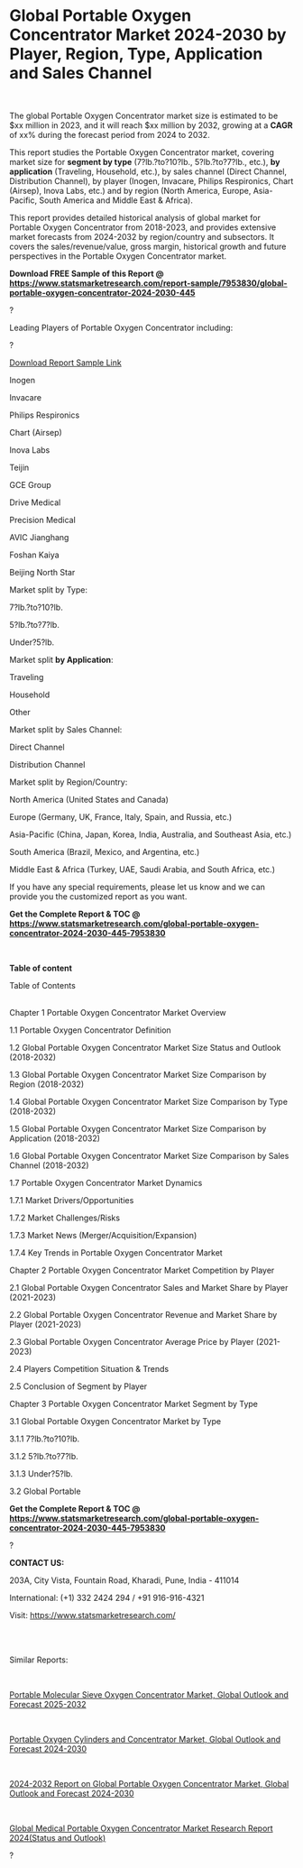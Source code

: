 <h1>Global Portable Oxygen Concentrator Market 2024-2030 by Player, Region, Type, Application and Sales Channel</h1><br/><p>The global Portable Oxygen Concentrator market size is estimated to be $xx million in 2023, and it will reach $xx million by 2032, growing at a <strong>CAGR</strong> of xx% during the forecast period from 2024 to 2032.</p>
 
 
 
 <p>This report studies the Portable Oxygen Concentrator market, covering market size for <strong>segment by type</strong> (7?lb.?to?10?lb., 5?lb.?to?7?lb., etc.), <strong>by application</strong> (Traveling, Household, etc.), by sales channel (Direct Channel, Distribution Channel), by player (Inogen, Invacare, Philips Respironics, Chart (Airsep), Inova Labs, etc.) and by region (North America, Europe, Asia-Pacific, South America and Middle East & Africa).</p>
 
 
 
 <p>This report provides detailed historical analysis of global market for Portable Oxygen Concentrator from 2018-2023, and provides extensive market forecasts from 2024-2032 by region/country and subsectors. It covers the sales/revenue/value, gross margin, historical growth and future perspectives in the Portable Oxygen Concentrator market.</p>
 
 
 
 <div><b>Download FREE Sample of this Report @ <a href="https://www.statsmarketresearch.com/download-free-sample/7953830/global-portable-oxygen-concentrator-2024-2030-445">https://www.statsmarketresearch.com/report-sample/7953830/global-portable-oxygen-concentrator-2024-2030-445</a></b></div>
 
 
 
 <p>? </p>
 
 
 
 <p>Leading Players of Portable Oxygen Concentrator including:</p>
 
 
 
 <p>? </p>
 
 
 
 <p><a href="https://www.statsmarketresearch.com/download-free-sample/7953830/global-portable-oxygen-concentrator-2024-2030-445">Download Report Sample Link</a></p>
 
 
 
 <p>Inogen</p>
 
 
 
 <p>Invacare</p>
 
 
 
 <p>Philips Respironics</p>
 
 
 
 <p>Chart (Airsep)</p>
 
 
 
 <p>Inova Labs</p>
 
 
 
 <p>Teijin</p>
 
 
 
 <p>GCE Group</p>
 
 
 
 <p>Drive Medical</p>
 
 
 
 <p>Precision Medical</p>
 
 
 
 <p>AVIC Jianghang</p>
 
 
 
 <p>Foshan Kaiya</p>
 
 
 
 <p>Beijing North Star</p>
 
 
 
 <p>Market split by Type:</p>
 
 
 
 <p>7?lb.?to?10?lb.</p>
 
 
 
 <p>5?lb.?to?7?lb.</p>
 
 
 
 <p>Under?5?lb.</p>
 
 
 
 <p>Market split <strong>by Application</strong>:</p>
 
 
 
 <p>Traveling</p>
 
 
 
 <p>Household</p>
 
 
 
 <p>Other</p>
 
 
 
 <p>Market split by Sales Channel:</p>
 
 
 
 <p>Direct Channel</p>
 
 
 
 <p>Distribution Channel</p>
 
 
 
 <p>Market split by Region/Country:</p>
 
 
 
 <p>North America (United States and Canada)</p>
 
 
 
 <p>Europe (Germany, UK, France, Italy, Spain, and Russia, etc.)</p>
 
 
 
 <p>Asia-Pacific (China, Japan, Korea, India, Australia, and Southeast Asia, etc.)</p>
 
 
 
 <p>South America (Brazil, Mexico, and Argentina, etc.)</p>
 
 
 
 <p>Middle East & Africa (Turkey, UAE, Saudi Arabia, and South Africa, etc.)</p>
 
 
 
 <p>If you have any special requirements, please let us know and we can provide you the customized report as you want.</p>
 
 
 
 <div><b>Get the Complete Report & TOC @ <a href="https://www.statsmarketresearch.com/global-portable-oxygen-concentrator-2024-2030-445-7953830">https://www.statsmarketresearch.com/global-portable-oxygen-concentrator-2024-2030-445-7953830</a></b></div>
 
 
 
 <p><br />
 
 <b>Table of content</b></p>
 
 
 
 <p>Table of Contents<br />
 
 <br />
 
 Chapter 1 Portable Oxygen Concentrator Market Overview<br />
 
 1.1 Portable Oxygen Concentrator Definition<br />
 
 1.2 Global Portable Oxygen Concentrator Market Size Status and Outlook (2018-2032)<br />
 
 1.3 Global Portable Oxygen Concentrator Market Size Comparison by Region (2018-2032)<br />
 
 1.4 Global Portable Oxygen Concentrator Market Size Comparison by Type (2018-2032)<br />
 
 1.5 Global Portable Oxygen Concentrator Market Size Comparison by Application (2018-2032)<br />
 
 1.6 Global Portable Oxygen Concentrator Market Size Comparison by Sales Channel (2018-2032)<br />
 
 1.7 Portable Oxygen Concentrator Market Dynamics<br />
 
 1.7.1 Market Drivers/Opportunities<br />
 
 1.7.2 Market Challenges/Risks<br />
 
 1.7.3 Market News (Merger/Acquisition/Expansion)<br />
 
 1.7.4 Key Trends in Portable Oxygen Concentrator Market<br />
 
 Chapter 2 Portable Oxygen Concentrator Market Competition by Player<br />
 
 2.1 Global Portable Oxygen Concentrator Sales and Market Share by Player (2021-2023)<br />
 
 2.2 Global Portable Oxygen Concentrator Revenue and Market Share by Player (2021-2023)<br />
 
 2.3 Global Portable Oxygen Concentrator Average Price by Player (2021-2023)<br />
 
 2.4 Players Competition Situation & Trends<br />
 
 2.5 Conclusion of Segment by Player<br />
 
 Chapter 3 Portable Oxygen Concentrator Market Segment by Type<br />
 
 3.1 Global Portable Oxygen Concentrator Market by Type<br />
 
 3.1.1 7?lb.?to?10?lb.<br />
 
 3.1.2 5?lb.?to?7?lb.<br />
 
 3.1.3 Under?5?lb.<br />
 
 3.2 Global Portable</p>
 
 
 
 <div><b>Get the Complete Report & TOC @ <a href="https://www.statsmarketresearch.com/global-portable-oxygen-concentrator-2024-2030-445-7953830">https://www.statsmarketresearch.com/global-portable-oxygen-concentrator-2024-2030-445-7953830</a></b></div>
 
 
 
 <p>? </p>
 
 
 
 <p><b>CONTACT US:</b><br />
 
 203A, City Vista, Fountain Road, Kharadi, Pune, India - 411014<br />
 
 International: (+1) 332 2424 294 / +91 916-916-4321<br />
 
 Visit: <a href="https://www.statsmarketresearch.com/">https://www.statsmarketresearch.com/</a><br />
 
 <br />
 
 <br />
 
 Similar Reports:<br />
 
 <br />
 
 <a href="https://www.statsmarketresearch.com/global-portable-molecular-sieve-oxygen-concentrator-forecast-2025-2032-339-8028978">Portable Molecular Sieve Oxygen Concentrator Market, Global Outlook and Forecast 2025-2032 </a><br />
 
 <br />
 
 <a href="https://www.statsmarketresearch.com/global-portable-oxygen-cylinders-concentrator-forecast-2024-2030-23-7968787">Portable Oxygen Cylinders and Concentrator Market, Global Outlook and Forecast 2024-2030</a><br />
 
 <br />
 
 <a href="https://www.statsmarketresearch.com/global-on-portable-oxygen-concentrator-forecast-2024-2032-2024-2030-690-7940158">2024-2032 Report on Global Portable Oxygen Concentrator Market, Global Outlook and Forecast 2024-2030</a><br />
 
 <br />
 
 <a href="https://www.statsmarketresearch.com/global-medical-portable-oxygen-concentrator-2024-626-7936617">Global Medical Portable Oxygen Concentrator Market Research Report 2024(Status and Outlook)</a><br />
 
 ? </p>
